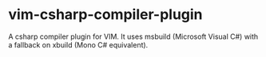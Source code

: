 vim-csharp-compiler-plugin
==========================

A csharp compiler plugin for VIM.
It uses msbuild (Microsoft Visual C#) with a fallback on xbuild (Mono C# equivalent).
